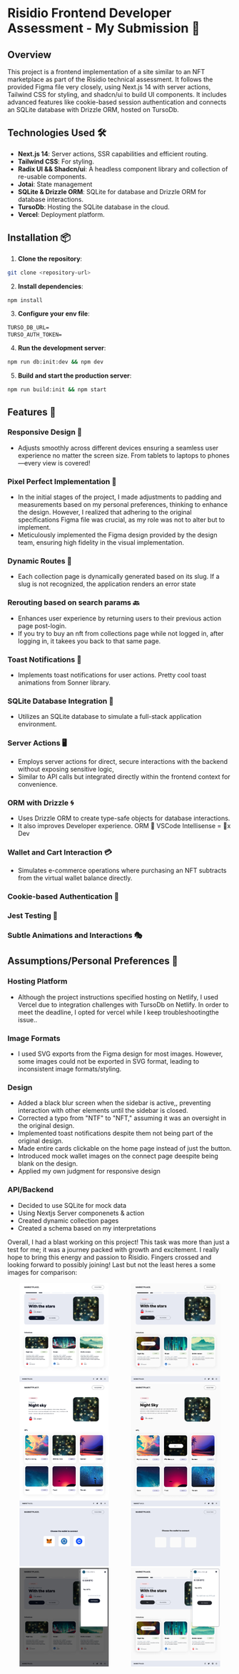 # Risidio Frontend Developer Assessment - My Submission 🚀

## Overview

This project is a frontend implementation of a site similar to an NFT marketplace as part of the Risidio technical assessment. It follows the provided Figma file very closely, using Next.js 14 with server actions, Tailwind CSS for styling, and shadcn/ui to build UI components. It includes advanced features like cookie-based session authentication and connects an SQLite database with Drizzle ORM, hosted on TursoDb.

## Technologies Used 🛠️

- **Next.js 14**: Server actions, SSR capabilities and efficient routing.
- **Tailwind CSS**: For styling.
- **Radix UI && Shadcn/ui**: A headless component library and collection of re-usable components.
- **Jotai**: State management
- **SQLite & Drizzle ORM**: SQLite for database and Drizzle ORM for database interactions.
- **TursoDb**: Hosting the SQLite database in the cloud.
- **Vercel**: Deployment platform.

## Installation 📦

1. **Clone the repository**:

```bash
git clone <repository-url>
```

2. **Install dependencies**:

```bash
npm install
```

3. **Configure your env file**:

```env
TURSO_DB_URL=
TURSO_AUTH_TOKEN=
```

4. **Run the development server**:

```bash
npm run db:init:dev && npm dev
```

5. **Build and start the production server**:

```bash
npm run build:init && npm start
```

## Features 🌟

### Responsive Design 📐

- Adjusts smoothly across different devices ensuring a seamless user experience no matter the screen size. From tablets to laptops to phones—every view is covered!

### Pixel Perfect Implementation 🎨

- In the initial stages of the project, I made adjustments to padding and measurements based on my personal preferences, thinking to enhance the design. However, I realized that adhering to the original specifications Figma file was crucial, as my role was not to alter but to implement.
- Meticulously implemented the Figma design provided by the design team, ensuring high fidelity in the visual implementation.

### Dynamic Routes 🔀

- Each collection page is dynamically generated based on its slug. If a slug is not recognized, the application renders an error state

### Rerouting based on search params 🔙

- Enhances user experience by returning users to their previous action page post-login.
- If you try to buy an nft from collections page while not logged in, after logging in, it takees you back to that same page.

### Toast Notifications 🍞

- Implements toast notifications for user actions. Pretty cool toast animations from Sonner library.

### SQLite Database Integration 💾

- Utilizes an SQLite database to simulate a full-stack application environment.

### Server Actions 🖥️

- Employs server actions for direct, secure interactions with the backend without exposing sensitive logic,
- Similar to API calls but integrated directly within the frontend context for convenience.

### ORM with Drizzle 🌀

- Uses Drizzle ORM to create type-safe objects for database interactions.
- It also improves Developer experience. ORM 🤝 VSCode Intellisense = 💯x Dev

### Wallet and Cart Interaction 💳

- Simulates e-commerce operations where purchasing an NFT subtracts from the virtual wallet balance directly.

### Cookie-based Authentication 🍪

### Jest Testing 🧪

### Subtle Animations and Interactions 🎭

## Assumptions/Personal Preferences 🤔

### Hosting Platform

- Although the project instructions specified hosting on Netlify, I used Vercel due to integration challenges with TursoDb on Netlify. In order to meet the deadline, I opted for vercel while I keep troubleshootingthe issue..

### Image Formats

- I used SVG exports from the Figma design for most images. However, some images could not be exported in SVG format, leading to inconsistent image formats/styling.

### Design

- Added a black blur screen when the sidebar is active,, preventing interaction with other elements until the sidebar is closed.
- Corrected a typo from "NTF" to "NFT," assuming it was an oversight in the original design.
- Implemented toast notifications despite them not being part of the original design.
- Made entire cards clickable on the home page instead of just the button.
- Introduced mock wallet images on the connect page deespite being blank on the design.
- Applied my own judgment for responsive design

### API/Backend

- Decided to use SQLite for mock data
- Using Nextjs Server componenets & action
- Created dynamic collection pages
- Created a schema based on my interpretations

Overall, I had a blast working on this project! This task was more than just a test for me; it was a journey packed with growth and excitement. I really hope to bring this energy and passion to Risidio. Fingers crossed and looking forward to possibly joining! Last but not the least heres a some images for comparison:

<div style="display: flex; padding: 2px; justify-content: space-around;">
   <img src="./public/home-screenshot.png" width="40%" />
   <img src="./public/home-figma.png" width="40%" /> 
</div>

<div style="display: flex; padding: 2px; justify-content: space-around;">
   <img src="./public/collection-screenshot.png" width="40%" />
   <img src="./public/collection-figma.png" width="40%" /> 
</div>

<div style="display: flex; padding: 2px; justify-content: space-around;">
   <img src="./public/connect-screenshot.png" width="40%" />
   <img src="./public/connect-figma.png" width="40%" /> 
</div>

<div style="display: flex; padding: 2px; justify-content: space-around;">
   <img src="./public/sidebar-screenshot.png" width="40%" />
   <img src="./public/sidebar-figma.png" width="40%" /> 
</div>
